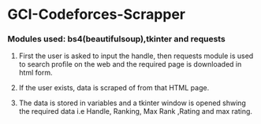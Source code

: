 # GCI-Codeforces-Scrapper


### Modules used: bs4(beautifulsoup),tkinter and requests

  1. First the user is asked to input the handle, then requests module is used to search profile on the web and the required page is downloaded in html form.
  
  2. If the user exists, data is scraped of from that HTML page.
  
  3. The data is stored in variables and a tkinter window is opened shwing the required data i.e Handle, Ranking, Max Rank ,Rating and max rating.
  
